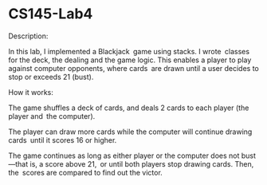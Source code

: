 # CS145-Lab4
Description:

In this lab, I implemented a Blackjack game using stacks. I wrote classes for the deck, the dealing and the game logic. This enables a player to play against computer opponents, where cards are drawn until a user decides to stop or exceeds 21 (bust).

How it works:

The game shuffles a deck of cards, and deals 2 cards to each player (the player and the computer).

The player can draw more cards while the computer will continue drawing cards until it scores 16 or higher.

The game continues as long as either player or the computer does not bust—that is, a score above 21, or until both players stop drawing cards. Then, the scores are compared to find out the victor.
